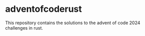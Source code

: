 # adventofcoderust

This repository contains the solutions to the advent of code 2024 challenges in rust.
